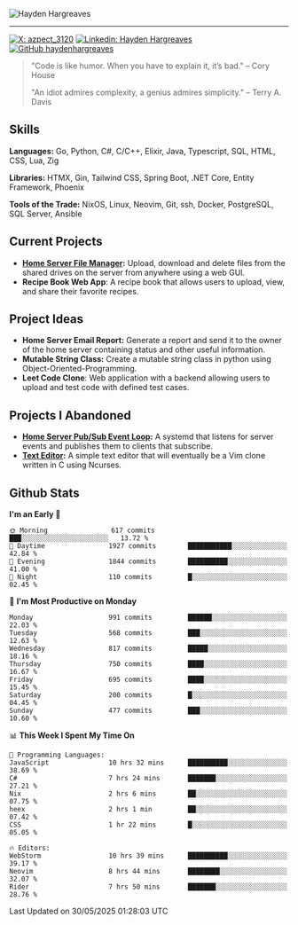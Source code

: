 ![Hayden Hargreaves](./assets/github-header-image.png)

<hr>

[![X: azpect_3120](https://img.shields.io/twitter/follow/azpect_3120?style=social)](https://x.com/azpect_3120)
[![Linkedin: Hayden Hargreaves](https://img.shields.io/badge/-Hayden%20Hargreaves-blue?style=flat-square&logo=Linkedin&logoColor=white&link=https://www.linkedin.com/in/hayden-hargreaves-37b2802a4/)](https://www.linkedin.com/in/hayden-hargreaves-37b2802a4/)
[![GitHub haydenhargreaves](https://img.shields.io/github/followers/haydenhargreaves?label=follow&style=social)](https://github.com/haydenhargreaves)

> "Code is like humor. When you have to explain it, it’s bad." – Cory House
> 
> "An idiot admires complexity, a genius admires simplicity." – Terry A. Davis

## Skills
**Languages:** Go, Python, C#, C/C++, Elixir, Java, Typescript, SQL, HTML, CSS, Lua, Zig

**Libraries:** HTMX, Gin, Tailwind CSS, Spring Boot, .NET Core, Entity Framework, Phoenix

**Tools of the Trade:** NixOS, Linux, Neovim, Git, ssh, Docker, PostgreSQL, SQL Server, Ansible


## Current Projects 
- **[Home Server File Manager](https://github.com/haydenhargreaves/ServerFileManager):** Upload, download and delete files from the shared drives on the server from anywhere using a web GUI.
- **Recipe Book Web App**: A recipe book that allows users to upload, view, and share their favorite recipes.


## Project Ideas
- **Home Server Email Report:** Generate a report and send it to the owner of the home server containing status and other useful information.
- **Mutable String Class:** Create a mutable string class in python using Object-Oriented-Programming.
- **Leet Code Clone**: Web application with a backend allowing users to upload and test code with defined test cases.

## Projects I Abandoned 
- **[Home Server Pub/Sub Event Loop](https://github.com/haydenhargreaves/TCPNotificationManager):** A systemd that listens for server events and publishes them to clients that subscribe.
- **[Text Editor](https://github.com/haydenhargreaves/TextEditor):** A simple text editor that will eventually be a Vim clone written in C using Ncurses.



## Github Stats

<!--START_SECTION:waka-->
**I'm an Early 🐤** 

```text
🌞 Morning                617 commits         ███░░░░░░░░░░░░░░░░░░░░░░   13.72 % 
🌆 Daytime                1927 commits        ███████████░░░░░░░░░░░░░░   42.84 % 
🌃 Evening                1844 commits        ██████████░░░░░░░░░░░░░░░   41.00 % 
🌙 Night                  110 commits         █░░░░░░░░░░░░░░░░░░░░░░░░   02.45 % 
```
📅 **I'm Most Productive on Monday** 

```text
Monday                   991 commits         ██████░░░░░░░░░░░░░░░░░░░   22.03 % 
Tuesday                  568 commits         ███░░░░░░░░░░░░░░░░░░░░░░   12.63 % 
Wednesday                817 commits         █████░░░░░░░░░░░░░░░░░░░░   18.16 % 
Thursday                 750 commits         ████░░░░░░░░░░░░░░░░░░░░░   16.67 % 
Friday                   695 commits         ████░░░░░░░░░░░░░░░░░░░░░   15.45 % 
Saturday                 200 commits         █░░░░░░░░░░░░░░░░░░░░░░░░   04.45 % 
Sunday                   477 commits         ███░░░░░░░░░░░░░░░░░░░░░░   10.60 % 
```


📊 **This Week I Spent My Time On** 

```text
💬 Programming Languages: 
JavaScript               10 hrs 32 mins      ██████████░░░░░░░░░░░░░░░   38.69 % 
C#                       7 hrs 24 mins       ███████░░░░░░░░░░░░░░░░░░   27.21 % 
Nix                      2 hrs 6 mins        ██░░░░░░░░░░░░░░░░░░░░░░░   07.75 % 
heex                     2 hrs 1 min         ██░░░░░░░░░░░░░░░░░░░░░░░   07.42 % 
CSS                      1 hr 22 mins        █░░░░░░░░░░░░░░░░░░░░░░░░   05.05 % 

🔥 Editors: 
WebStorm                 10 hrs 39 mins      ██████████░░░░░░░░░░░░░░░   39.17 % 
Neovim                   8 hrs 44 mins       ████████░░░░░░░░░░░░░░░░░   32.07 % 
Rider                    7 hrs 50 mins       ███████░░░░░░░░░░░░░░░░░░   28.76 % 
```


 Last Updated on 30/05/2025 01:28:03 UTC
<!--END_SECTION:waka-->
